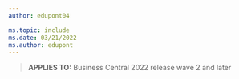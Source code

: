 ```yaml
---
author: edupont04

ms.topic: include
ms.date: 03/21/2022
ms.author: edupont
---
```

> **APPLIES TO:** Business Central 2022 release wave 2 and later